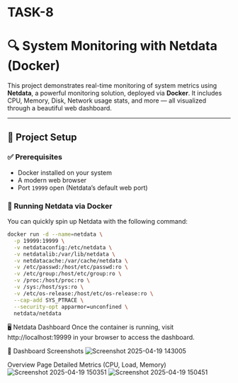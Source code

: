 # TASK-8

# 🔍 System Monitoring with Netdata (Docker)

This project demonstrates real-time monitoring of system metrics using **Netdata**, a powerful monitoring solution, deployed via **Docker**. It includes CPU, Memory, Disk, Network usage stats, and more — all visualized through a beautiful web dashboard.

---

## 🚀 Project Setup

### ✅ Prerequisites

- Docker installed on your system
- A modern web browser
- Port `19999` open (Netdata’s default web port)

### 🐳 Running Netdata via Docker

You can quickly spin up Netdata with the following command:

```bash
docker run -d --name=netdata \
  -p 19999:19999 \
  -v netdataconfig:/etc/netdata \
  -v netdatalib:/var/lib/netdata \
  -v netdatacache:/var/cache/netdata \
  -v /etc/passwd:/host/etc/passwd:ro \
  -v /etc/group:/host/etc/group:ro \
  -v /proc:/host/proc:ro \
  -v /sys:/host/sys:ro \
  -v /etc/os-release:/host/etc/os-release:ro \
  --cap-add SYS_PTRACE \
  --security-opt apparmor=unconfined \
  netdata/netdata
```
🖥️ Netdata Dashboard
Once the container is running, visit http://localhost:19999 in your browser to access the dashboard.

📸 Dashboard Screenshots
![Screenshot 2025-04-19 143005](https://github.com/user-attachments/assets/d90846b5-a21a-47b3-b960-f0ac3d703cb8)

Overview Page
Detailed Metrics (CPU, Load, Memory)
![Screenshot 2025-04-19 150351](https://github.com/user-attachments/assets/67e28a98-7d05-47eb-8bf6-4270810882ec)
![Screenshot 2025-04-19 150451](https://github.com/user-attachments/assets/86656ec6-9e9d-415d-b740-697c32b5ca63)
